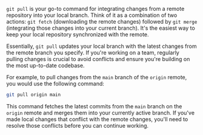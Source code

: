 `git pull` is your go-to command for integrating changes from a remote repository into your local branch. Think of it as a combination of two actions: `git fetch` (downloading the remote changes) followed by `git merge` (integrating those changes into your current branch). It's the easiest way to keep your local repository synchronized with the remote.

Essentially, `git pull` updates your local branch with the latest changes from the remote branch you specify. If you're working on a team, regularly pulling changes is crucial to avoid conflicts and ensure you're building on the most up-to-date codebase.

For example, to pull changes from the `main` branch of the `origin` remote, you would use the following command:

```bash
git pull origin main
```

This command fetches the latest commits from the `main` branch on the `origin` remote and merges them into your currently active branch. If you've made local changes that conflict with the remote changes, you'll need to resolve those conflicts before you can continue working.